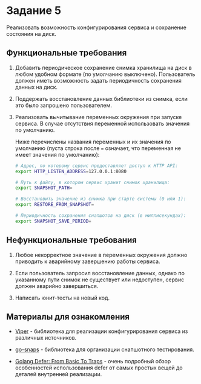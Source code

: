# Задание 5

Реализовать возможность конфигурирования сервиса и сохранение состояния на диск.

## Функциональные требования

1. Добавить периодическое сохранение снимка хранилища на диск в любом удобном
   формате (по умолчанию выключено). Пользователь должен иметь возможность
   задать периодичность сохранения данных на диск.

1. Поддержать восстановление данных библиотеки из снимка, если это
   было запрошено пользователем.

1. Реализовать вычитывание переменных окружения при запуске сервиса.
   В случае отсутствия переменной использовать значения по умолчанию.

   Ниже перечислены названия переменных и их значения по умолчанию
   (пуста строка после `=` означает, что переменная не имеет значения
   по умолчанию):

   ```bash
   # Адрес, по которому сервис предоставляет доступ к HTTP API:
   export HTTP_LISTEN_ADDRESS=127.0.0.1:8080

   # Путь к файлу, в котором сервис хранит снимок хранилища:
   export SNAPSHOT_PATH=

   # Восстановить значение из снимка при старте системы (0 или 1):
   export RESTORE_FROM_SNAPSHOT=

   # Периодичность сохранения снапшотов на диск (в миллисекундах):
   export SNAPSHOT_SAVE_PERIOD=
   ```

## Нефункциональные требования

1. Любое некорректное значение в переменных окружения должно приводить к
   аварийному завершению работы сервиса.

1. Если пользователь запросил восстановление данных, однако по указанному
   пути снимок не существует или недоступен, сервис должен аварийно завершиться.

1. Написать юнит-тесты на новый код.

## Материалы для ознакомления

- [Viper](https://github.com/spf13/viper) - библиотека для реализации
  конфигурирования сервиса из различных источников.

- [go-snaps](https://github.com/gkampitakis/go-snaps) - библиотека для
  организации снапшотного тестирования.

- [Golang Defer: From Basic To Traps][defer-howto] - очень подробный обзор
  особенностей использования defer от самых простых вещей до деталей внутренней
  реализации.

[defer-howto]: https://victoriametrics.com/blog/defer-in-go/index.html
